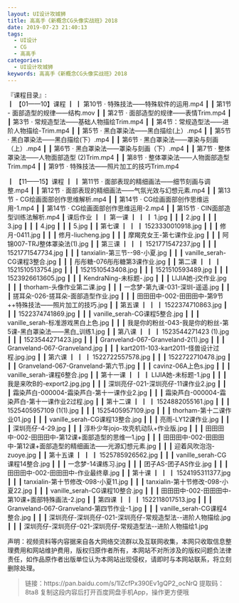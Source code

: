 ```yaml
---
layout: UI设计攻城狮
title: 高高手《新概念CG头像实战班》2018
date: 2019-07-23 21:40:13
tags:
  - UI设计
  - CG
  - 高高手
categories:
  - UI设计攻城狮
keywords: 高高手《新概念CG头像实战班》2018
---
```

『课程目录』:  
┃  【01——10】课程
┃  ┃  第10节 · 特殊技法——特殊软件的运用.mp4
┃  ┃  第1节 - 面部造型的规律——结构.mov
┃  ┃  第2节 · 面部造型的规律——表情Trim.mp4
┃  ┃  第3节 · 常规造型法——基础人物描绘Trim.mp4
┃  ┃  第4节：常规造型法——进阶人物描绘-Trim.mp4
┃  ┃  第5节 · 黑白罩染法——黑白描绘(上）.mp4
┃  ┃  第5节 · 黑白罩染法——黑白描绘(下）.mp4
┃  ┃  第6节 · 黑白罩染法——罩染与刻画（上）.mp4
┃  ┃  第6节 · 黑白罩染法——罩染与刻画（下）.mp4
┃  ┃  第7节 · 整体罩染法——人物面部造型 (2)Trim.mp4
┃  ┃  第8节 · 整体罩染法——人物面部造型Trim.mp4
┃  ┃  第9节 · 特殊技法——照片加工的技巧Trim.mp4
<!-- more --> 
┃  【11——15】课程
┃  ┃  第11节 · 面部表现的精细画法——细节刻画与调整.mp4
┃  ┃  第12节 · 面部表现的精细画法——气氛光效与幻想元素.mp4
┃  ┃  第13节 - CG绘画面部创作思维解析.mp4
┃  ┃  第14节 · CG绘画面部创作思维运用-1.mp4
┃  ┃  第14节 · CG绘画面部创作思维运用-2.mp4
┃  ┃  第15节 · CIN面部造型训练法解析.mp4
┃  课后作业
┃  ┃  第一课
┃  ┃  ┃  1.jpg
┃  ┃  ┃  2.jpg
┃  ┃  ┃  3.jpg
┃  ┃  ┃  4.jpg
┃  ┃  ┃  5.jpg
┃  ┃  第七课
┃  ┃  ┃  1523330010918.jpg
┃  ┃  ┃  修月-0411.jpg
┃  ┃  ┃  修月-liucheng.jpg
┃  ┃  ┃  摩羯克女王-第七课作业.jpg
┃  ┃  ┃  阿锦007-TRJ整体罩染法(1).jpg
┃  ┃  第三课
┃  ┃  ┃  1521771547237.jpg
┃  ┃  ┃  1521771547734.jpg
┃  ┃  ┃  tanxialin-第三节--98-小夏.jpg
┃  ┃  ┃  vanille_serah-CG课程3整合.jpg
┃  ┃  ┃  彤彤糖-076彤彤糖第3课作业.jpg
┃  ┃  第二课
┃  ┃  ┃  1521510513754.jpg
┃  ┃  ┃  1521510543408.jpg
┃  ┃  ┃  1521510593489.jpg
┃  ┃  ┃  1523926613605.jpg
┃  ┃  ┃  KendraNing-未标题-.jpg
┃  ┃  ┃  LIJIA她-j交作业.jpg
┃  ┃  ┃  thorham-头像作业第二课.jpg
┃  ┃  ┃  一念梦-第九课-031-深圳-遥遥.jpg
┃  ┃  ┃  搓耳朵-026-搓耳朵-面部造型作业.jpg
┃  ┃  ┃  田田田中-002-田田田中-第9节++特殊技法——照片加工的技巧.jpg
┃  ┃  第五课
┃  ┃  ┃  1522374710863.jpg
┃  ┃  ┃  1522374741869.jpg
┃  ┃  ┃  vanille_serah-CG课程5整合.jpg
┃  ┃  ┃  vanille_serah-标准游戏黑白上色.jpg
┃  ┃  ┃  我是你的粉丝-043-我是你的粉丝-第5课-黑白罩染法——黑白_训练1.jpg
┃  ┃  第八课
┃  ┃  ┃  1523544271423 (1).jpg
┃  ┃  ┃  1523544271423.jpg
┃  ┃  ┃  Granveland-067-Granveland-2(1).jpg
┃  ┃  ┃  Granveland-067-Granveland.jpg
┃  ┃  ┃  kart2011-103-kart2011-怪兽设计过程.jpg.jpg
┃  ┃  第六课
┃  ┃  ┃  1522722557578.jpg
┃  ┃  ┃  1522722710478.jpg
┃  ┃  ┃  Granveland-067-Granveland-第六节.jpg
┃  ┃  ┃  cavinz-06A上色s.jpg
┃  ┃  ┃  vanille_serah-课程6整合.jpg
┃  ┃  第十一课
┃  ┃  ┃  LIJIA她-未标题-1.jpg
┃  ┃  ┃  我是来吹B的-export2.jpg.jpg
┃  ┃  ┃  深圳亮仔-021-深圳亮仔-11课作业2.jpg
┃  ┃  ┃  霜染芦白-000004-霜染芦白-第十一课作业2.jpg
┃  ┃  ┃  霜染芦白-000004-霜染芦白-第十一课作业2过程.jpg
┃  ┃  第十二课
┃  ┃  ┃  1524882055161.jpg
┃  ┃  ┃  1525405957109 (1(1).jpg
┃  ┃  ┃  1525405957109.jpg
┃  ┃  ┃  thorham-第十二课作业01.jpg
┃  ┃  ┃  vanille_serah-CG课程13整合.jpg
┃  ┃  ┃  亮雨-LY12课作业.jpg
┃  ┃  ┃  深圳亮仔-4-29.jpg
┃  ┃  ┃  淳朴少年jojo-攻壳机动队+作业版.jpg
┃  ┃  ┃  田田田中-002-田田田中-第12课+面部造型的思维—1.jpg
┃  ┃  ┃  田田田中-002-田田田中-第12课+面部造型的精细画法——光源幻想元素.jpg
┃  ┃  ┃  迎着风吹泡泡-zuoye.jpg
┃  ┃  第十五课
┃  ┃  ┃  1525785926562.jpg
┃  ┃  ┃  vanille_serah-CG课程14整合.jpg
┃  ┃  ┃  一念梦-14课练习.jpg
┃  ┃  ┃  团子AS-团子AS作业.jpg
┃  ┃  ┃  田田田中-002-田田田中-作业最终章.jpg
┃  ┃  第十课
┃  ┃  ┃  1524195311377.jpg
┃  ┃  ┃  tanxialin-第十节修改-098-小夏11.jpg
┃  ┃  ┃  tanxialin-第十节修改-098-小夏22.jpg
┃  ┃  ┃  vanille_serah-CG课程10整合.jpg
┃  ┃  ┃  田田田中-002-田田田中-第10课+面部特殊画法-2.jpg
┃  ┃  第四课
┃  ┃  ┃  1522118017513.jpg
┃  ┃  ┃  Granveland-067-Granveland-第四节作业-1.jpg
┃  ┃  ┃  vanille_serah-CG课程4整合.jpg
┃  ┃  ┃  深圳亮仔-深圳亮仔-021-深圳亮仔-常规造型法--进阶人物描绘.jpg
┃  ┃  ┃  深圳亮仔-深圳亮仔-021-深圳亮仔-常规造型法--进阶人物描绘1.jpg 
<div class="post-copyright">
    <div class="post-copyright__author">
      <span class="post-copyright-meta">声明：视频资料等内容据来自各大网络交流群以及互联网收集，本网只收取信息整理费用和网站维护费用，版权归原作者所有，本网站不对所涉及的版权问题负法律责任，如作品原作者出版单位认为本网站出现侵权，请即时与本网站联系，将立刻删除处理。 </span>
    </div>
</div>

<blockquote class="blockquote-center">
链接：https://pan.baidu.com/s/1IZcfPx390Ev1gQP2_ocNrQ 
提取码：8ta8 
复制这段内容后打开百度网盘手机App，操作更方便哦
</blockquote>

